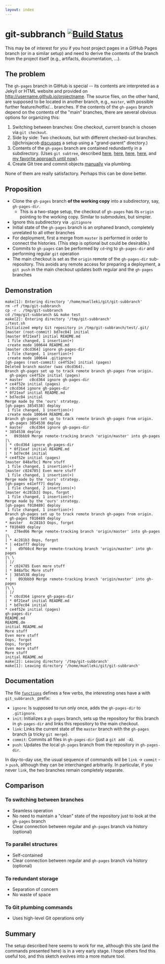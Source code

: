 ```yaml
---
layout: index
---
```


# git-subbranch [![Build Status](https://travis-ci.org/krlmlr/git-subbranch.svg?branch=master)](https://travis-ci.org/krlmlr/git-subbranch)

This may be of interest for you if you host project pages in a GitHub Pages branch (or in a similar setup) and need to derive the contents of the branch from the project itself (e.g., artifacts, documentation, ...).

## The problem

The `gh-pages` branch in GitHub is special -- its contents are interpreted as a Jekyll or HTML website and provided on http://username.github.io/projectname.  The source files, on the other hand, are supposed to be located in another branch, e.g., `master`, with possible further feature/hotfix/... branches.  If the contents of the `gh-pages` branch depend on the contents of the "main" branches, there are several obvious options for organizing this:

1. Switching between branches: One checkout, current branch is chosen via `git checkout`.
2. Side by side: Two checkouts, but with different checked-out branches. (@chrisjacob [discusses](https://gist.github.com/chrisjacob/833223) a setup using a "grand-parent" directory.)
3. Contents of the `gh-pages` branch are contained redundantly in a subdirectory. (Uses `git subtree`, described [here](https://gist.github.com/cobyism/4730490), [here](http://gsferreira.com/archive/2014/06/update-github-pages-using-a-project-subfolder/), [here](http://lukecod.es/2014/08/15/deploy-a-static-subdirectory-to-github-pages/), [here](http://happygiraffe.net/blog/2009/07/04/publishing-a-subdirectory-to-github-pages/), and [my favorite approach until now](https://github.com/johnmyleswhite/ProjectTemplate/blob/9374ccc80066f48c925a8e67f159b6602da7c3e8/Makefile#L9)).
4. Create Git tree and commit objects [manually](http://stackoverflow.com/a/26120283/946850) via plumbing.

None of them are really satisfactory. Perhaps this can be done better.


## Proposition

- Clone the `gh-pages` branch **of the working copy** into a subdirectory, say, `gh-pages-dir`.
    - This is a two-stage setup, the checkout of `gh-pages` has its `origin` pointing to the working copy. Similar to submodules, but simpler.
- Ignore this subdirectory via `.gitignore`
- Initial state of the `gh-pages` branch is an orphaned branch, completely unrelated to all other branches
- For deployment, first a merge from `master` is performed in order to connect the histories.  (This step is optional but could be desirable.)
- Commits to `gh-pages` can be performed by `cd`-ing to `gh-pages-dir` and performing regular `git` operation
- The main checkout is set as the `origin` remote of the `gh-pages-dir` sub-repository. This avoids any remote access for preparing a deployment, a `git push` in the main checkout updates both regular and the `gh-pages` branches


## Demonstration

```
make[1]: Entering directory '/home/muelleki/git/git-subbranch'
rm -rf /tmp/git-subbranch
cp -r . /tmp/git-subbranch
cd /tmp/git-subbranch && make test
make[2]: Entering directory '/tmp/git-subbranch'
./test.sh
Initialized empty Git repository in /tmp/git-subbranch/test/.git/
[master (root-commit) bd7ec04] initial
[master 0f21eaf] initial README.md
 1 file changed, 1 insertion(+)
 create mode 100644 README.md
[master c0cd364] ignore gh-pages-dir
 1 file changed, 1 insertion(+)
 create mode 100644 .gitignore
[gh-pages (root-commit) ce4f52e] initial (pages)
Deleted branch master (was c0cd364).
Branch gh-pages set up to track remote branch gh-pages from origin.
  gh-pages ce4f52e initial (pages)
* master   c0cd364 ignore gh-pages-dir
* ce4f52e initial (pages)
* c0cd364 ignore gh-pages-dir
* 0f21eaf initial README.md
* bd7ec04 initial
Merge made by the 'ours' strategy.
[gh-pages 3854538] deploy
 1 file changed, 1 insertion(+)
 create mode 100644 README.dm
Branch gh-pages set up to track remote branch gh-pages from origin.
  gh-pages 3854538 deploy
* master   c0cd364 ignore gh-pages-dir
* 3854538 deploy
*   093bbb9 Merge remote-tracking branch 'origin/master' into gh-pages
|\  
| * c0cd364 ignore gh-pages-dir
| * 0f21eaf initial README.md
| * bd7ec04 initial
* ce4f52e initial (pages)
[master 848afbc] More stuff
 1 file changed, 1 insertion(+)
[master c024785] Even more stuff
 1 file changed, 1 insertion(+)
Merge made by the 'ours' strategy.
[gh-pages e41eff7] deploy
 1 file changed, 2 insertions(+)
[master 4c281b3] Oops, forgot
 1 file changed, 1 insertion(+)
Merge made by the 'ours' strategy.
[gh-pages f010489] deploy
 1 file changed, 1 insertion(+)
Branch gh-pages set up to track remote branch gh-pages from origin.
  gh-pages f010489 deploy
* master   4c281b3 Oops, forgot
* f010489 deploy
*   276ed66 Merge remote-tracking branch 'origin/master' into gh-pages
|\  
| * 4c281b3 Oops, forgot
* | e41eff7 deploy
* |   d9f60cd Merge remote-tracking branch 'origin/master' into gh-pages
|\ \  
| |/  
| * c024785 Even more stuff
| * 848afbc More stuff
* | 3854538 deploy
* |   093bbb9 Merge remote-tracking branch 'origin/master' into gh-pages
|\ \  
| |/  
| * c0cd364 ignore gh-pages-dir
| * 0f21eaf initial README.md
| * bd7ec04 initial
* ce4f52e initial (pages)
gh-pages-dir
README.md
README.dm
initial README.md
More stuff
Even more stuff
Oops, forgot
Oops, forgot
Even more stuff
More stuff
initial README.md
make[2]: Leaving directory '/tmp/git-subbranch'
make[1]: Leaving directory '/home/muelleki/git/git-subbranch'
```


## Documentation

The file [`functions`](https://github.com/krlmlr/git-subbranch/blob/master/functions) defines a few verbs, the interesting ones have a with `git_subbranch_` prefix:

- `ignore`: Is supposed to run only once, adds the `gh-pages-dir` to `.gitignore`.
- `init`: Initializes a `gh-pages` branch, sets up the repository for this branch in `gh-pages-dir` and links this repository to the main checkout.
- `link`: Links the current state of the `master` branch with the `gh-pages` branch (a tricky `git merge`).
- `commit`: Commits all files in `gh-pages-dir` (just a `git add -A`).
- `push`: Updates the local `gh-pages` branch from the repository in `gh-pages-dir`.

In day-to-day use, the usual sequence of commands will be `link` -> `commit` -> `push`, although they can be interchanged arbitrarily.  In particular, if you never `link`, the two branches remain completely separate.


## Comparison

### To switching between branches

- Seamless operation
- No need to maintain a "clean" state of the repository just to look at the `gh-pages` branch
- Clear connection between regular and `gh-pages` branch via history (optional)


### To parallel structures

- Self-contained
- Clear connection between regular and `gh-pages` branch via history (optional)


### To redundant storage

- Separation of concern
- No waste of space


### To Git plumbing commands

- Uses high-level Git operations only


## Summary

The setup described here seems to work for me, although this site (and the commands presented here) is in a very early stage.  I hope others find this useful too, and this sketch evolves into a more mature tool.
